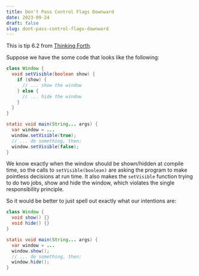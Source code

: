 ```yaml
---
title: Don't Pass Control Flags Downward
date: 2023-09-24
draft: false
slug: dont-pass-control-flags-downward
---
```


This is tip 6.2 from [Thinking Forth](https://thinking-forth.sourceforge.net).

Suppose we have the some code that looks like the following:

```java
class Window {
  void setVisible(boolean show) {
    if (show) {
      // ... show the window
    } else {
      // ... hide the window
    }
  }
}

static void main(String... args) {
  var window = ...
  window.setVisible(true);
  // ... do something, then:
  window.setVisible(false);
}
```

We know exactly when the window should be shown/hidden at compile
time, so the calls to `setVisible(boolean)` are asking the program to
make pointless decisions at run time. It also makes the `setVisible`
function trying to do two jobs, show and hide the window, which
violates the single responsibility principle.

So it would be better to just spell out exactly what our intentions are:

```java
class Window {
  void show() {}
  void hide() {}
}

static void main(String... args) {
  var window = ...
  window.show();
  // ... do something, then:
  window.hide();
}
```
